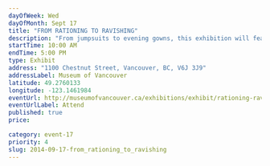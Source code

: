 ```yaml
---
dayOfWeek: Wed
dayOfMonth: Sept 17
title: "FROM RATIONING TO RAVISHING"
description: "From jumpsuits to evening gowns, this exhibition will feature rare examples of haute couture and Vancouver-made clothing and accessories that reflect how WWII changed society."
startTime: 10:00 AM
endTime: 5:00 PM
type: Exhibit
address: "1100 Chestnut Street, Vancouver, BC, V6J 3J9"
addressLabel: Museum of Vancouver
latitude: 49.2760133
longitude: -123.1461984
eventUrl: http://museumofvancouver.ca/exhibitions/exhibit/rationing-ravishing
eventUrlLabel: Attend
published: true
price: 

category: event-17
priority: 4
slug: 2014-09-17-from_rationing_to_ravishing
---
```

